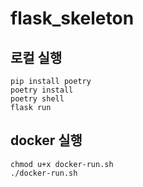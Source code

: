 # flask_skeleton

## 로컬 실행

```shell
pip install poetry
poetry install
poetry shell
flask run
```

## docker 실행

```shell
chmod u+x docker-run.sh
./docker-run.sh
```